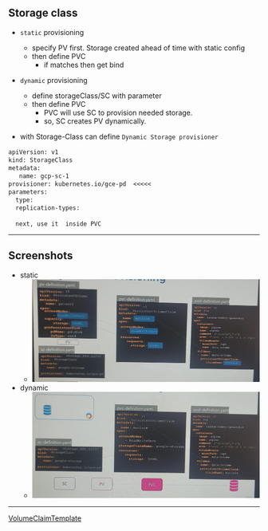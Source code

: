 ## Storage class
- `static` provisioning 
  - specify PV first. Storage created ahead of time with static config
  - then define PVC
    - if matches then get bind
- `dynamic` provisioning
  - define storageClass/SC with parameter
  - then define PVC
    - PVC will use SC to provision needed storage.
    - so, SC creates PV dynamically.

- with Storage-Class can define  `Dynamic Storage provisioner`
```
apiVersion: v1
kind: StorageClass
metadata:
   name: gcp-sc-1
provisioner: kubernetes.io/gce-pd  <<<<<  
parameters:
  type:
  replication-types:  
  
  next, use it  inside PVC
```
---
## Screenshots
- static
  - ![img.png](../99_img/08/02/img.png)
- dynamic
  - ![img_1.png](../99_img/08/02/img_1.png)

---
[VolumeClaimTemplate](../01_Core/04_Stateful-sets.md#volume)